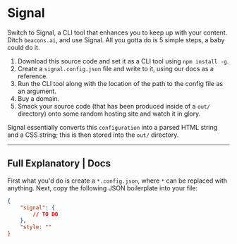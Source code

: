 # Signal

Switch to Signal, a CLI tool that enhances you to keep up with your content. Ditch `beacons.ai`, and use Signal. All you gotta do is 5 simple steps, a baby could do it.

1. Download this source code and set it as a CLI tool using `npm install -g`.
2. Create a `signal.config.json` file and write to it, using our docs as a reference.
3. Run the CLI tool along with the location of the path to the config file as an argument.
4. Buy a domain.
5. Smack your source code (that has been produced inside of a `out/` directory) onto some random hosting site and watch it in glory.

Signal essentially converts this `configuration` into a parsed HTML string and a CSS string; this is then stored into the `out/` directory.

---

## Full Explanatory | Docs

First what you'd do is create a `*.config.json`, where `*` can be replaced with anything. Next, copy the following JSON boilerplate into your file:
```json
{
    "signal": {
        // TO DO
    },
    "style: ""
}
```

